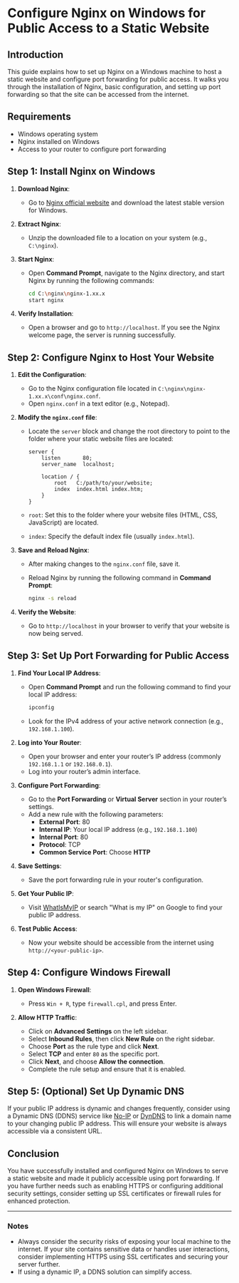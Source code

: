 # Configure Nginx on Windows for Public Access to a Static Website

## Introduction

This guide explains how to set up Nginx on a Windows machine to host a static website and configure port forwarding for public access. It walks you through the installation of Nginx, basic configuration, and setting up port forwarding so that the site can be accessed from the internet.

## Requirements
- Windows operating system
- Nginx installed on Windows
- Access to your router to configure port forwarding

## Step 1: Install Nginx on Windows

1. **Download Nginx**:
   - Go to [Nginx official website](https://nginx.org/en/download.html) and download the latest stable version for Windows.

2. **Extract Nginx**:
   - Unzip the downloaded file to a location on your system (e.g., `C:\nginx`).

3. **Start Nginx**:
   - Open **Command Prompt**, navigate to the Nginx directory, and start Nginx by running the following commands:

     ```bash
     cd C:\nginx\nginx-1.xx.x
     start nginx
     ```

4. **Verify Installation**:
   - Open a browser and go to `http://localhost`. If you see the Nginx welcome page, the server is running successfully.

## Step 2: Configure Nginx to Host Your Website

1. **Edit the Configuration**:
   - Go to the Nginx configuration file located in `C:\nginx\nginx-1.xx.x\conf\nginx.conf`.
   - Open `nginx.conf` in a text editor (e.g., Notepad).

2. **Modify the `nginx.conf` file**:
   - Locate the `server` block and change the root directory to point to the folder where your static website files are located:

     ```nginx
     server {
         listen       80;
         server_name  localhost;

         location / {
             root   C:/path/to/your/website;
             index  index.html index.htm;
         }
     }
     ```

   - `root`: Set this to the folder where your website files (HTML, CSS, JavaScript) are located.
   - `index`: Specify the default index file (usually `index.html`).

3. **Save and Reload Nginx**:
   - After making changes to the `nginx.conf` file, save it.
   - Reload Nginx by running the following command in **Command Prompt**:

     ```bash
     nginx -s reload
     ```

4. **Verify the Website**:
   - Go to `http://localhost` in your browser to verify that your website is now being served.

## Step 3: Set Up Port Forwarding for Public Access

1. **Find Your Local IP Address**:
   - Open **Command Prompt** and run the following command to find your local IP address:

     ```bash
     ipconfig
     ```

   - Look for the IPv4 address of your active network connection (e.g., `192.168.1.100`).

2. **Log into Your Router**:
   - Open your browser and enter your router’s IP address (commonly `192.168.1.1` or `192.168.0.1`).
   - Log into your router’s admin interface.

3. **Configure Port Forwarding**:
   - Go to the **Port Forwarding** or **Virtual Server** section in your router’s settings.
   - Add a new rule with the following parameters:
     - **External Port**: 80
     - **Internal IP**: Your local IP address (e.g., `192.168.1.100`)
     - **Internal Port**: 80
     - **Protocol**: TCP
     - **Common Service Port**: Choose **HTTP**

4. **Save Settings**:
   - Save the port forwarding rule in your router's configuration.

5. **Get Your Public IP**:
   - Visit [WhatIsMyIP](https://www.whatismyip.com/) or search "What is my IP" on Google to find your public IP address.
   
6. **Test Public Access**:
   - Now your website should be accessible from the internet using `http://<your-public-ip>`.

## Step 4: Configure Windows Firewall

1. **Open Windows Firewall**:
   - Press `Win + R`, type `firewall.cpl`, and press Enter.

2. **Allow HTTP Traffic**:
   - Click on **Advanced Settings** on the left sidebar.
   - Select **Inbound Rules**, then click **New Rule** on the right sidebar.
   - Choose **Port** as the rule type and click **Next**.
   - Select **TCP** and enter `80` as the specific port.
   - Click **Next**, and choose **Allow the connection**.
   - Complete the rule setup and ensure that it is enabled.

## Step 5: (Optional) Set Up Dynamic DNS

If your public IP address is dynamic and changes frequently, consider using a Dynamic DNS (DDNS) service like [No-IP](https://www.noip.com/) or [DynDNS](https://dyn.com/dns/) to link a domain name to your changing public IP address. This will ensure your website is always accessible via a consistent URL.

## Conclusion

You have successfully installed and configured Nginx on Windows to serve a static website and made it publicly accessible using port forwarding. If you have further needs such as enabling HTTPS or configuring additional security settings, consider setting up SSL certificates or firewall rules for enhanced protection.

---

### Notes

- Always consider the security risks of exposing your local machine to the internet. If your site contains sensitive data or handles user interactions, consider implementing HTTPS using SSL certificates and securing your server further.
- If using a dynamic IP, a DDNS solution can simplify access.
